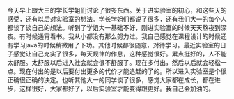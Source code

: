 今天早上跟大三的学长学姐们讨论了很多东西。关于进实验室的初心，和这些天的感受，还有以后对实验室的想法。学长学姐们都说了很多，还有我们大一的每个人都谈了谈自己的想法。听到了学姐大一基础不好，刚进实验室的时候天天熬夜到深夜。有时候通宵看书。我从小都没有那么努力过。我自己感觉在课程设计的时候还有学习java的时候稍微用了下功。其他时候都很随意，对待学习。最近实验室的日子感觉让自己充实了很多，每天规律的作息，这种感觉很好。累点挺好的，人不能太舒服。太舒服以后进入社会就会很不舒服了。现在多付出，然后以后就会轻松一点。现在付出的是以后要付出更多的代价才能追赶的了的。所以进入实验室是个很正确很正确的决定。也听其他大一的同学谈了很多，感觉大家都在成长，都在进步，这样很好，大家都好了，以后实验室才能变得跟更好。我自己会加油的。       
      
         
